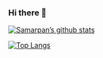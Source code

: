 ### Hi there 👋

<!--
**samarpan-rai11/samarpan-rai11** is a ✨ _special_ ✨ repository because its `README.md` (this file) appears on your GitHub profile.
![](https://komarev.com/ghpvc/?samarpan-rai11=your-github-samarpan-rai11&color=yellow&style=plastic)

Here are some ideas to get you started:

🔭 I’m currently working on Django
🌱 I’m currently learning ML
- 👯 I’m looking to collaborate on ...
- 🤔 I’m looking for help with ...
- 💬 Ask me about ...
- 📫 How to reach me: ...
- 😄 Pronouns: ...
- ⚡ Fun fact: ...
-->
[![Samarpan’s github stats](https://github-readme-stats.vercel.app/api?username=samarpan-rai11)](https://github.com/samarpan-rai11)

[![Top Langs](https://github-readme-stats.vercel.app/api/top-langs/?username=samarpan-rai11&layout=compact)](https://github.com/samarpan-rai11)

